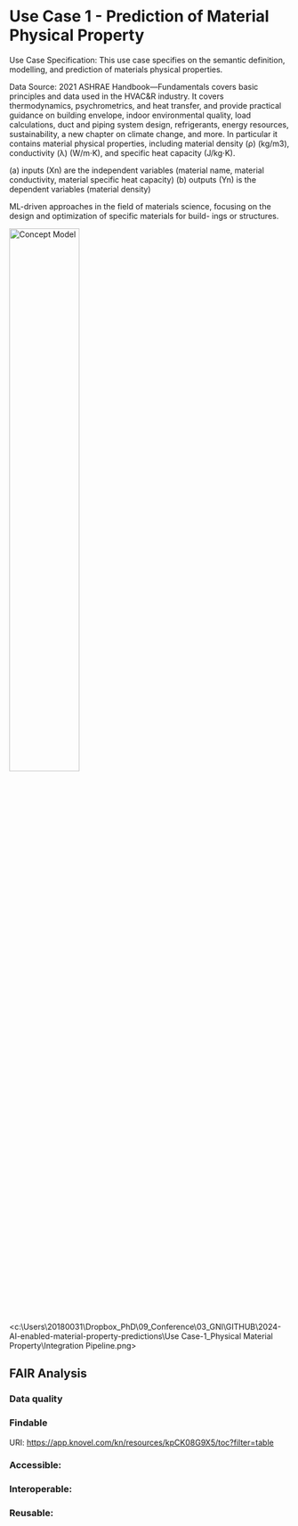 #  Use Case 1 - Prediction of Material Physical Property 
Use Case Specification: This use case specifies on the semantic definition, modelling, and prediction of materials physical properties.

Data Source: 2021 ASHRAE Handbook—Fundamentals covers basic principles and data used in the HVAC&R industry. It covers thermodynamics, psychrometrics, and heat transfer, and provide practical guidance on building envelope, indoor environmental quality, load calculations, duct and piping system design, refrigerants, energy resources, sustainability, a new chapter on climate change, and more. In particular it contains material physical properties, including material density (ρ) (kg/m3), conductivity (λ) (W/m⋅K), and specific heat capacity (⁠J/kg⋅K).

(a) inputs (Xn) are the independent variables (material name, material conductivity, material specific heat capacity)
(b) outputs (Yn) is the dependent variables (material density)

ML-driven approaches in the field of materials science, focusing on the design and optimization of specific materials for build- ings or structures.

<img src="https://github.com/user-attachments/assets/3f027f15-99f7-4fa7-8c2f-ac93fb0fbf1c" alt="Concept Model" width="50%" />

<c:\Users\20180031\Dropbox\_PhD\09_Conference\03_GNI\GITHUB\2024-AI-enabled-material-property-predictions\Use Case-1_Physical Material Property\Integration Pipeline.png>


## FAIR Analysis

### Data quality
  
### Findable
URI: https://app.knovel.com/kn/resources/kpCK08G9X5/toc?filter=table

### Accessible:

### Interoperable:

### Reusable:
